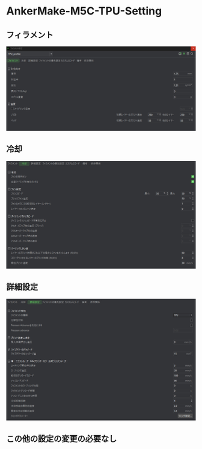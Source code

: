 # AnkerMake-M5C-TPU-Setting  
## フィラメント  
![フィラメント](フィラメント.png)  
## 冷却  
![冷却](冷却.png)  
## 詳細設定  
![詳細設定](詳細設定.png)  

## この他の設定の変更の必要なし
